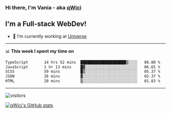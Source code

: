 ### Hi there, I'm Vania - aka [qWici][website]

## I'm a Full-stack WebDev!
- 🔭 I’m currently working at [Universe][universe]

---

📊 **This week I spent my time on**
<!--START_SECTION:waka-->

```txt
TypeScript       14 hrs 52 mins  ████████████████████▒░░░░   80.80 %
JavaScript       1 hr 13 mins    █▓░░░░░░░░░░░░░░░░░░░░░░░   06.65 %
SCSS             59 mins         █▒░░░░░░░░░░░░░░░░░░░░░░░   05.37 %
JSON             26 mins         ▓░░░░░░░░░░░░░░░░░░░░░░░░   02.37 %
HTML             20 mins         ▒░░░░░░░░░░░░░░░░░░░░░░░░   01.83 %
```

<!--END_SECTION:waka-->

---

![visitors](https://visitor-badge.glitch.me/badge?page_id=qWici)


[![qWici's GitHub stats](https://github-readme-stats.vercel.app/api?username=qWici)](https://github.com/qWici/github-readme-stats)

[website]: https://devkucher.com
[twitter]: https://twitter.com/KucherDev
[linkedin]: https://www.linkedin.com/in/ivankucher
[universe]: https://universeapps.limited
